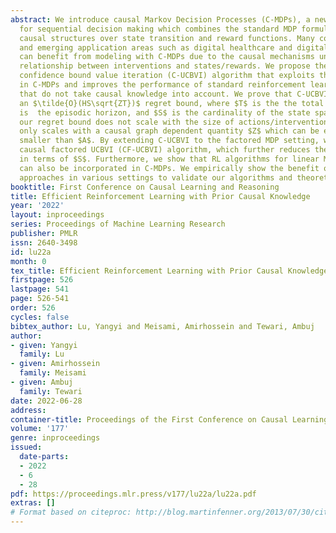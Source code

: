 ```yaml
---
abstract: We introduce causal Markov Decision Processes (C-MDPs), a new formalism
  for sequential decision making which combines the standard MDP formulation with
  causal structures over state transition and reward functions. Many contemporary
  and emerging application areas such as digital healthcare and digital marketing
  can benefit from modeling with C-MDPs due to the causal mechanisms underlying the
  relationship between interventions and states/rewards. We propose the causal upper
  confidence bound value iteration (C-UCBVI) algorithm that exploits the causal structure
  in C-MDPs and improves the performance of standard reinforcement learning algorithms
  that do not take causal knowledge into account. We prove that C-UCBVI satisfies
  an $\tilde{O}(HS\sqrt{ZT})$ regret bound, where $T$ is the the total time steps,  $H$
  is  the episodic horizon, and $S$ is the cardinality of the state space. Notably,
  our regret bound does not scale with the size of actions/interventions ($A$), but
  only scales with a causal graph dependent quantity $Z$ which can be exponentially
  smaller than $A$. By extending C-UCBVI to the factored MDP setting, we propose the
  causal factored UCBVI (CF-UCBVI) algorithm, which further reduces the regret exponentially
  in terms of $S$. Furthermore, we show that RL algorithms for linear MDP problems
  can also be incorporated in C-MDPs. We empirically show the benefit of our causal
  approaches in various settings to validate our algorithms and theoretical results.
booktitle: First Conference on Causal Learning and Reasoning
title: Efficient Reinforcement Learning with Prior Causal Knowledge
year: '2022'
layout: inproceedings
series: Proceedings of Machine Learning Research
publisher: PMLR
issn: 2640-3498
id: lu22a
month: 0
tex_title: Efficient Reinforcement Learning with Prior Causal Knowledge
firstpage: 526
lastpage: 541
page: 526-541
order: 526
cycles: false
bibtex_author: Lu, Yangyi and Meisami, Amirhossein and Tewari, Ambuj
author:
- given: Yangyi
  family: Lu
- given: Amirhossein
  family: Meisami
- given: Ambuj
  family: Tewari
date: 2022-06-28
address:
container-title: Proceedings of the First Conference on Causal Learning and Reasoning
volume: '177'
genre: inproceedings
issued:
  date-parts:
  - 2022
  - 6
  - 28
pdf: https://proceedings.mlr.press/v177/lu22a/lu22a.pdf
extras: []
# Format based on citeproc: http://blog.martinfenner.org/2013/07/30/citeproc-yaml-for-bibliographies/
---
```

